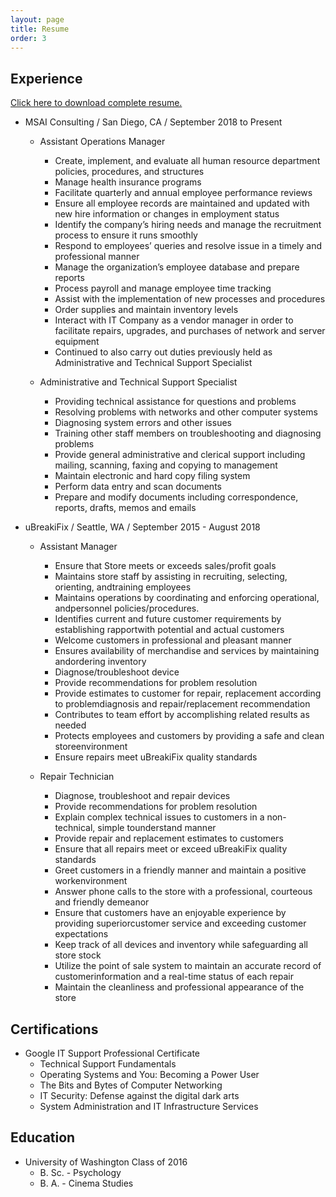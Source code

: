```yaml
---
layout: page
title: Resume
order: 3
---
```


## Experience

[Click here to download complete resume.](/public/pgeyser-resume.pdf.pdf)

* MSAI Consulting / San Diego, CA / September 2018 to Present
  * Assistant Operations Manager
    * Create, implement, and evaluate all human resource department policies, procedures, and structures
    * Manage health insurance programs
    * Facilitate quarterly and annual employee performance reviews
    * Ensure all employee records are maintained and updated with new hire information or changes in employment status
    * Identify the company’s hiring needs and manage the recruitment process to ensure it runs smoothly
    * Respond to employees’ queries and resolve issue in a timely and professional manner
    * Manage the organization’s employee database and prepare reports
    * Process payroll and manage employee time tracking
    * Assist with the implementation of new processes and procedures
    * Order supplies and maintain inventory levels
    * Interact with IT Company as a vendor manager in order to facilitate repairs, upgrades, and purchases of network and server equipment
    * Continued to also carry out duties previously held as Administrative and Technical Support Specialist

  * Administrative and Technical Support Specialist
    * Providing technical assistance for questions and problems
    * Resolving problems with networks and other computer systems
    * Diagnosing system errors and other issues
    * Training other staff members on troubleshooting and diagnosing problems
    * Provide general administrative and clerical support including mailing, scanning, faxing and copying to management
    * Maintain electronic and hard copy filing system
    * Perform data entry and scan documents
    * Prepare and modify documents including correspondence, reports, drafts, memos and emails

* uBreakiFix / Seattle, WA / September 2015 - August 2018
  * Assistant Manager
    * Ensure that Store meets or exceeds sales/profit goals
    * Maintains store staff by assisting in recruiting, selecting, orienting, andtraining employees
    * Maintains operations by coordinating and enforcing operational, andpersonnel policies/procedures.
    * Identifies current and future customer requirements by establishing rapportwith potential and actual customers
    * Welcome customers in professional and pleasant manner
    * Ensures availability of merchandise and services by maintaining andordering inventory
    * Diagnose/troubleshoot device
    * Provide recommendations for problem resolution
    * Provide estimates to customer for repair, replacement according to problemdiagnosis and repair/replacement recommendation
    * Contributes to team effort by accomplishing related results as needed
    * Protects employees and customers by providing a safe and clean storeenvironment
    * Ensure repairs meet uBreakiFix quality standards
  
  * Repair Technician
    * Diagnose, troubleshoot and repair devices
    * Provide recommendations for problem resolution
    * Explain complex technical issues to customers in a non-technical, simple tounderstand manner
    * Provide repair and replacement estimates to customers
    * Ensure that all repairs meet or exceed uBreakiFix quality standards
    * Greet customers in a friendly manner and maintain a positive workenvironment
    * Answer phone calls to the store with a professional, courteous and friendly demeanor
    * Ensure that customers have an enjoyable experience by providing superiorcustomer service and exceeding customer expectations
    * Keep track of all devices and inventory while safeguarding all store stock
    * Utilize the point of sale system to maintain an accurate record of customerinformation and a real-time status of each repair
    * Maintain the cleanliness and professional appearance of the store

## Certifications

* Google IT Support Professional Certificate
  * Technical Support Fundamentals
  * Operating Systems and You: Becoming a Power User
  * The Bits and Bytes of Computer Networking
  * IT Security: Defense against the digital dark arts
  * System Administration and IT Infrastructure Services

## Education

* University of Washington Class of 2016
  * B. Sc. - Psychology
  * B. A. - Cinema Studies

